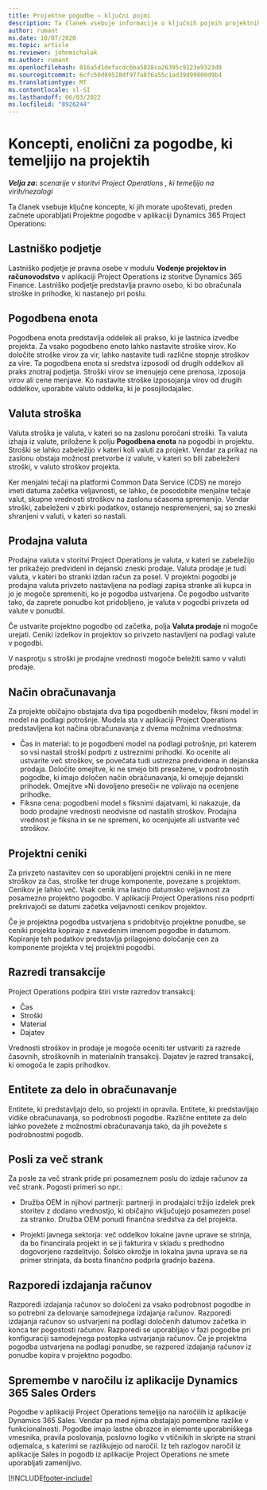 ```yaml
---
title: Projektne pogodbe – ključni pojmi
description: Ta članek vsebuje informacije o ključnih pojmih projektnih pogodb v aplikaciji Project Operations.
author: rumant
ms.date: 10/07/2020
ms.topic: article
ms.reviewer: johnmichalak
ms.author: rumant
ms.openlocfilehash: 016a5d1defacdc6ba5828ca26395c9123e9323d0
ms.sourcegitcommit: 6cfc50d89528df977a8f6a55c1ad39d99800d9b4
ms.translationtype: MT
ms.contentlocale: sl-SI
ms.lasthandoff: 06/03/2022
ms.locfileid: "8926244"
---
```

# <a name="concepts-unique-to-project-based-contracts"></a>Koncepti, enolični za pogodbe, ki temeljijo na projektih

_**Velja za:** scenarije v storitvi Project Operations , ki temeljijo na virih/nezalogi_



Ta članek vsebuje ključne koncepte, ki jih morate upoštevati, preden začnete uporabljati Projektne pogodbe v aplikaciji Dynamics 365 Project Operations:

## <a name="owning-company"></a>Lastniško podjetje

Lastniško podjetje je pravna osebe v modulu **Vodenje projektov in računovodstvo** v aplikaciji Project Operations iz storitve Dynamics 365 Finance. Lastniško podjetje predstavlja pravno osebo, ki bo obračunala stroške in prihodke, ki nastanejo pri poslu.

## <a name="contracting-unit"></a>Pogodbena enota

Pogodbena enota predstavlja oddelek ali prakso, ki je lastnica izvedbe projekta. Za vsako pogodbeno enoto lahko nastavite stroške virov. Ko določite stroške virov za vir, lahko nastavite tudi različne stopnje stroškov za vire. Ta pogodbena enota si sredstva izposodi od drugih oddelkov ali praks znotraj podjetja. Stroški virov se imenujejo cene prenosa, izposoja virov ali cene menjave. Ko nastavite stroške izposojanja virov od drugih oddelkov, uporabite valuto oddelka, ki je posojilodajalec.

## <a name="cost-currency"></a>Valuta stroška

Valuta stroška je valuta, v kateri so na zaslonu poročani stroški. Ta valuta izhaja iz valute, priložene k polju **Pogodbena enota** na pogodbi in projektu. Stroški se lahko zabeležijo v kateri koli valuti za projekt. Vendar za prikaz na zaslonu obstaja možnost pretvorbe iz valute, v kateri so bili zabeleženi stroški, v valuto stroškov projekta.

Ker menjalni tečaji na platformi Common Data Service (CDS) ne morejo imeti datuma začetka veljavnosti, se lahko, če posodobite menjalne tečaje valut, skupne vrednosti stroškov na zaslonu sčasoma spremenijo. Vendar stroški, zabeleženi v zbirki podatkov, ostanejo nespremenjeni, saj so zneski shranjeni v valuti, v kateri so nastali.

## <a name="sales-currency"></a>Prodajna valuta

Prodajna valuta v storitvi Project Operations je valuta, v kateri se zabeležijo ter prikažejo predvideni in dejanski zneski prodaje. Valuta prodaje je tudi valuta, v kateri bo stranki izdan račun za posel. V projektni pogodbi je prodajna valuta privzeto nastavljena na podlagi zapisa stranke ali kupca in jo je mogoče spremeniti, ko je pogodba ustvarjena. Če pogodbo ustvarite tako, da zaprete ponudbo kot pridobljeno, je valuta v pogodbi privzeta od valute v ponudbi.

Če ustvarite projektno pogodbo od začetka, polja **Valuta prodaje** ni mogoče urejati. Ceniki izdelkov in projektov so privzeto nastavljeni na podlagi valute v pogodbi.

V nasprotju s stroški je prodajne vrednosti mogoče beležiti samo v valuti prodaje.

## <a name="billing-method"></a>Način obračunavanja

Za projekte običajno obstajata dva tipa pogodbenih modelov, fiksni model in model na podlagi potrošnje. Modela sta v aplikaciji Project Operations predstavljena kot načina obračunavanja z dvema možnima vrednostma:

- Čas in material: to je pogodbeni model na podlagi potrošnje, pri katerem so vsi nastali stroški podprti z ustreznimi prihodki. Ko ocenite ali ustvarite več stroškov, se povečata tudi ustrezna predvidena in dejanska prodaja. Določite omejitve, ki ne smejo biti presežene, v podrobnostih pogodbe, ki imajo določen način obračunavanja, ki omejuje dejanski prihodek. Omejitve »Ni dovoljeno preseči« ne vplivajo na ocenjene prihodke.
- Fiksna cena: pogodbeni model s fiksnimi dajatvami, ki nakazuje, da bodo prodajne vrednosti neodvisne od nastalih stroškov. Prodajna vrednost je fiksna in se ne spremeni, ko ocenjujete ali ustvarite več stroškov.

## <a name="project-price-lists"></a>Projektni ceniki

Za privzeto nastavitev cen so uporabljeni projektni ceniki in ne mere stroškov za čas, stroške ter druge komponente, povezane s projektom. Cenikov je lahko več. Vsak cenik ima lastno datumsko veljavnost za posamezno projektno pogodbo. V aplikaciji Project Operations niso podprti prekrivajoči se datumi začetka veljavnosti cenikov projektov.

Če je projektna pogodba ustvarjena s pridobitvijo projektne ponudbe, se ceniki projekta kopirajo z navedenim imenom pogodbe in datumom. Kopiranje teh podatkov predstavlja prilagojeno določanje cen za komponente projekta v tej projektni pogodbi.

## <a name="transaction-classes"></a>Razredi transakcije

Project Operations podpira štiri vrste razredov transakcij:

- Čas
- Stroški
- Material
- Dajatev

Vrednosti stroškov in prodaje je mogoče oceniti ter ustvariti za razrede časovnih, stroškovnih in materialnih transakcij. Dajatev je razred transakcij, ki omogoča le zapis prihodkov.

## <a name="work-entities-and-billing-entities"></a>Entitete za delo in obračunavanje

Entitete, ki predstavljajo delo, so projekti in opravila. Entitete, ki predstavljajo vidike obračunavanja, so podrobnosti pogodbe. Različne entitete za delo lahko povežete z možnostmi obračunavanja tako, da jih povežete s podrobnostmi pogodb.

## <a name="multi-customer-deals"></a>Posli za več strank

Za posle za več strank pride pri posameznem poslu do izdaje računov za več strank. Pogosti primeri so npr.:

- Družba OEM in njihovi partnerji: partnerji in prodajalci tržijo izdelek prek storitev z dodano vrednostjo, ki običajno vključujejo posamezen posel za stranko. Družba OEM ponudi finančna sredstva za del projekta. 

- Projekti javnega sektorja: več oddelkov lokalne javne uprave se strinja, da bo financirala projekt in se ji fakturira v skladu s predhodno dogovorjeno razdelitvijo. Šolsko okrožje in lokalna javna uprava se na primer strinjata, da bosta finančno podprla gradnjo bazena.

## <a name="invoice-schedules"></a>Razporedi izdajanja računov

Razporedi izdajanja računov so določeni za vsako podrobnost pogodbe in so potrebni za delovanje samodejnega izdajanja računov. Razporedi izdajanja računov so ustvarjeni na podlagi določenih datumov začetka in konca ter pogostosti računov. Razporedi se uporabljajo v fazi pogodbe pri konfiguraciji samodejnega postopka ustvarjanja računov. Če je projektna pogodba ustvarjena na podlagi ponudbe, se razpored izdajanja računov iz ponudbe kopira v projektno pogodbo.

## <a name="changes-from-dynamics-365-sales-orders"></a>Spremembe v naročilu iz aplikacije Dynamics 365 Sales Orders

Pogodbe v aplikaciji Project Operations temeljijo na naročilih iz aplikacije Dynamics 365 Sales. Vendar pa med njima obstajajo pomembne razlike v funkcionalnosti. Pogodbe imajo lastne obrazce in elemente uporabniškega vmesnika, pravila poslovanja, poslovno logiko v vtičnikih in skripte na strani odjemalca, s katerimi se razlikujejo od naročil. Iz teh razlogov naročil iz aplikacije Sales in pogodb iz aplikacije Project Operations ne smete uporabljati zamenljivo.


[!INCLUDE[footer-include](../includes/footer-banner.md)]
